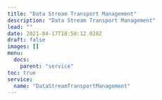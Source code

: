```yaml
---
title: "Data Stream Transport Management"
description: "Data Stream Transport Management"
lead: ""
date: 2021-04-17T18:50:12.028Z
draft: false
images: []
menu:
  docs:
    parent: "service"
toc: true
service:
  name: "DataStreamTransportManagement"
---
```


